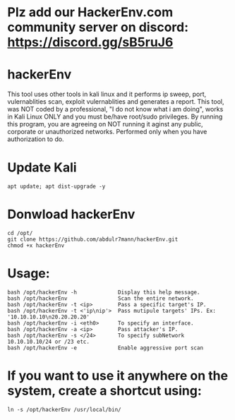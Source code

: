
# Plz add our HackerEnv.com community server on discord: https://discord.gg/sB5ruJ6

# hackerEnv
This tool uses other tools in kali linux and it performs ip sweep, port, vulernablities scan, exploit vulernablities and generates a report.
This tool, was NOT coded by a professional, "I do not know what i am doing", works in Kali Linux ONLY and you must be/have root/sudo privileges.
By running this program, you are agreeing on NOT running it aginst any public, corporate or unauthorized networks.
Performed only when you have authorization to do.
# Update Kali
```
apt update; apt dist-upgrade -y
```
# Donwload hackerEnv
```
cd /opt/
git clone https://github.com/abdulr7mann/hackerEnv.git
chmod +x hackerEnv
```

# Usage:
```
bash /opt/hackerEnv -h             Display this help message.
bash /opt/hackerEnv                Scan the entire network.
bash /opt/hackerEnv -t <ip>        Pass a specific target's IP.
bash /opt/hackerEnv -t <'ip\nip'>  Pass mutipule targets' IPs. Ex: '10.10.10.10\n20.20.20.20'
bash /opt/hackerEnv -i <eth0>      To specify an interface.
bash /opt/hackerEnv -a <ip>        Pass attacker's IP.
bash /opt/hackerEnv -s </24>       To specify subNetwork 10.10.10.10/24 or /23 etc.
bash /opt/hackerEnv -e             Enable aggressive port scan
```

# If you want to use it anywhere on the system, create a shortcut using:
```
ln -s /opt/hackerEnv /usr/local/bin/
```
